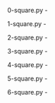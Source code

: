 0-square.py - 

1-square.py -

2-square.py - 

3-square.py - 

4-square.py -

5-square.py - 

6-square.py - 
